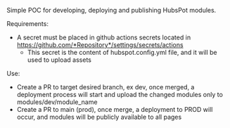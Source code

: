 Simple POC for developing, deploying and publishing HubsPot modules.

Requirements:
* A secret must be placed in github actions secrets located in https://github.com/*Repository*/settings/secrets/actions
    * This secret is the content of hubspot.config.yml file, and it will be used to upload assets

Use:
* Create a PR to target desired branch, ex dev, once merged, a deployment process will start and upload the changed modules only to modules/dev/module_name
* Create a PR to main (prod), once merge, a deployment to PROD will occur, and modules will be publicly available to all pages